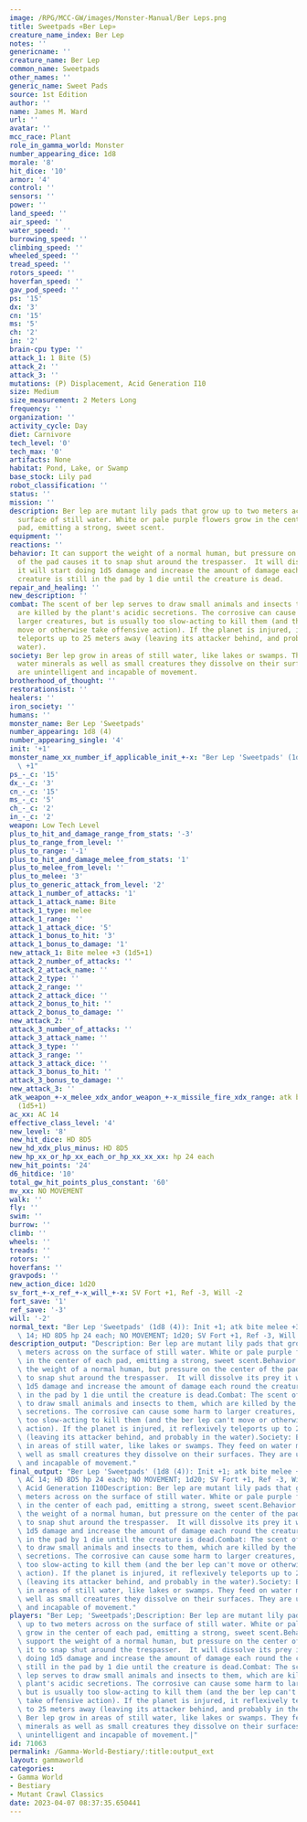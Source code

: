 ```yaml
---
image: /RPG/MCC-GW/images/Monster-Manual/Ber Leps.png
title: Sweetpads «Ber Lep»
creature_name_index: Ber Lep
notes: ''
genericname: ''
creature_name: Ber Lep
common_name: Sweetpads
other_names: ''
generic_name: Sweet Pads
source: 1st Edition
author: ''
name: James M. Ward
url: ''
avatar: ''
mcc_race: Plant
role_in_gamma_world: Monster
number_appearing_dice: 1d8
morale: '8'
hit_dice: '10'
armor: '4'
control: ''
sensors: ''
power: ''
land_speed: ''
air_speed: ''
water_speed: ''
burrowing_speed: ''
climbing_speed: ''
wheeled_speed: ''
tread_speed: ''
rotors_speed: ''
hoverfan_speed: ''
gav_pod_speed: ''
ps: '15'
dx: '3'
cn: '15'
ms: '5'
ch: '2'
in: '2'
brain-cpu type: ''
attack_1: 1 Bite (5)
attack_2: ''
attack_3: ''
mutations: (P) Displacement, Acid Generation I10
size: Medium
size_measurement: 2 Meters Long
frequency: ''
organization: ''
activity_cycle: Day
diet: Carnivore
tech_level: '0'
tech_max: '0'
artifacts: None
habitat: Pond, Lake, or Swamp
base_stock: Lily pad
robot_classification: ''
status: ''
mission: ''
description: Ber lep are mutant lily pads that grow up to two meters across on the
  surface of still water. White or pale purple flowers grow in the center of each
  pad, emitting a strong, sweet scent.
equipment: ''
reactions: ''
behavior: It can support the weight of a normal human, but pressure on the center
  of the pad causes it to snap shut around the trespasser.  It will dissolve its prey
  it will start doing 1d5 damage and increase the amount of damage each round the
  creature is still in the pad by 1 die until the creature is dead.
repair_and_healing: ''
new_description: ''
combat: The scent of ber lep serves to draw small animals and insects to them, which
  are killed by the plant's acidic secretions. The corrosive can cause some harm to
  larger creatures, but is usually too slow-acting to kill them (and the ber lep can't
  move or otherwise take offensive action). If the planet is injured, it reflexively
  teleports up to 25 meters away (leaving its attacker behind, and probably in the
  water).
society: Ber lep grow in areas of still water, like lakes or swamps. They feed on
  water minerals as well as small creatures they dissolve on their surfaces. They
  are unintelligent and incapable of movement.
brotherhood_of_thought: ''
restorationsist: ''
healers: ''
iron_society: ''
humans: ''
monster_name: Ber Lep 'Sweetpads'
number_appearing: 1d8 (4)
number_appearing_single: '4'
init: '+1'
monster_name_xx_number_if_applicable_init_+-x: "Ber Lep 'Sweetpads' (1d8 (4)): Init\
  \ +1"
ps_-_c: '15'
dx_-_c: '3'
cn_-_c: '15'
ms_-_c: '5'
ch_-_c: '2'
in_-_c: '2'
weapon: Low Tech Level
plus_to_hit_and_damage_range_from_stats: '-3'
plus_to_range_from_level: ''
plus_to_range: '-1'
plus_to_hit_and_damage_melee_from_stats: '1'
plus_to_melee_from_level: ''
plus_to_melee: '3'
plus_to_generic_attack_from_level: '2'
attack_1_number_of_attacks: '1'
attack_1_attack_name: Bite
attack_1_type: melee
attack_1_range: ''
attack_1_attack_dice: '5'
attack_1_bonus_to_hit: '3'
attack_1_bonus_to_damage: '1'
new_attack_1: Bite melee +3 (1d5+1)
attack_2_number_of_attacks: ''
attack_2_attack_name: ''
attack_2_type: ''
attack_2_range: ''
attack_2_attack_dice: ''
attack_2_bonus_to_hit: ''
attack_2_bonus_to_damage: ''
new_attack_2: ''
attack_3_number_of_attacks: ''
attack_3_attack_name: ''
attack_3_type: ''
attack_3_range: ''
attack_3_attack_dice: ''
attack_3_bonus_to_hit: ''
attack_3_bonus_to_damage: ''
new_attack_3: ''
atk_weapon_+-x_melee_xdx_andor_weapon_+-x_missile_fire_xdx_range: atk bite melee +3
  (1d5+1)
ac_xx: AC 14
effective_class_level: '4'
new_level: '8'
new_hit_dice: HD 8D5
new_hd_xdx_plus_minus: HD 8D5
new_hp_xx_or_hp_xx_each_or_hp_xx_xx_xx: hp 24 each
new_hit_points: '24'
d6_hitdice: '10'
total_gw_hit_points_plus_constant: '60'
mv_xx: NO MOVEMENT
walk: ''
fly: ''
swim: ''
burrow: ''
climb: ''
wheels: ''
treads: ''
rotors: ''
hoverfans: ''
gravpods: ''
new_action_dice: 1d20
sv_fort_+-x_ref_+-x_will_+-x: SV Fort +1, Ref -3, Will -2
fort_save: '1'
ref_save: '-3'
will: '-2'
normal_text: "Ber Lep 'Sweetpads' (1d8 (4)): Init +1; atk bite melee +3 (1d5+1); AC\
  \ 14; HD 8D5 hp 24 each; NO MOVEMENT; 1d20; SV Fort +1, Ref -3, Will -2"
description_output: "Description: Ber lep are mutant lily pads that grow up to two\
  \ meters across on the surface of still water. White or pale purple flowers grow\
  \ in the center of each pad, emitting a strong, sweet scent.Behavior:It can support\
  \ the weight of a normal human, but pressure on the center of the pad causes it\
  \ to snap shut around the trespasser.  It will dissolve its prey it will start doing\
  \ 1d5 damage and increase the amount of damage each round the creature is still\
  \ in the pad by 1 die until the creature is dead.Combat: The scent of ber lep serves\
  \ to draw small animals and insects to them, which are killed by the plant's acidic\
  \ secretions. The corrosive can cause some harm to larger creatures, but is usually\
  \ too slow-acting to kill them (and the ber lep can't move or otherwise take offensive\
  \ action). If the planet is injured, it reflexively teleports up to 25 meters away\
  \ (leaving its attacker behind, and probably in the water).Society: Ber lep grow\
  \ in areas of still water, like lakes or swamps. They feed on water minerals as\
  \ well as small creatures they dissolve on their surfaces. They are unintelligent\
  \ and incapable of movement."
final_output: "Ber Lep 'Sweetpads' (1d8 (4)): Init +1; atk bite melee +3 (1d5+1);\
  \ AC 14; HD 8D5 hp 24 each; NO MOVEMENT; 1d20; SV Fort +1, Ref -3, Will -2(P) Displacement,\
  \ Acid Generation I10Description: Ber lep are mutant lily pads that grow up to two\
  \ meters across on the surface of still water. White or pale purple flowers grow\
  \ in the center of each pad, emitting a strong, sweet scent.Behavior:It can support\
  \ the weight of a normal human, but pressure on the center of the pad causes it\
  \ to snap shut around the trespasser.  It will dissolve its prey it will start doing\
  \ 1d5 damage and increase the amount of damage each round the creature is still\
  \ in the pad by 1 die until the creature is dead.Combat: The scent of ber lep serves\
  \ to draw small animals and insects to them, which are killed by the plant's acidic\
  \ secretions. The corrosive can cause some harm to larger creatures, but is usually\
  \ too slow-acting to kill them (and the ber lep can't move or otherwise take offensive\
  \ action). If the planet is injured, it reflexively teleports up to 25 meters away\
  \ (leaving its attacker behind, and probably in the water).Society: Ber lep grow\
  \ in areas of still water, like lakes or swamps. They feed on water minerals as\
  \ well as small creatures they dissolve on their surfaces. They are unintelligent\
  \ and incapable of movement."
players: "Ber Lep; 'Sweetpads';Description: Ber lep are mutant lily pads that grow\
  \ up to two meters across on the surface of still water. White or pale purple flowers\
  \ grow in the center of each pad, emitting a strong, sweet scent.Behavior:It can\
  \ support the weight of a normal human, but pressure on the center of the pad causes\
  \ it to snap shut around the trespasser.  It will dissolve its prey it will start\
  \ doing 1d5 damage and increase the amount of damage each round the creature is\
  \ still in the pad by 1 die until the creature is dead.Combat: The scent of ber\
  \ lep serves to draw small animals and insects to them, which are killed by the\
  \ plant's acidic secretions. The corrosive can cause some harm to larger creatures,\
  \ but is usually too slow-acting to kill them (and the ber lep can't move or otherwise\
  \ take offensive action). If the planet is injured, it reflexively teleports up\
  \ to 25 meters away (leaving its attacker behind, and probably in the water).Society:\
  \ Ber lep grow in areas of still water, like lakes or swamps. They feed on water\
  \ minerals as well as small creatures they dissolve on their surfaces. They are\
  \ unintelligent and incapable of movement.|"
id: 71063
permalink: /Gamma-World-Bestiary/:title:output_ext
layout: gammaworld
categories:
- Gamma World
- Bestiary
- Mutant Crawl Classics
date: 2023-04-07 08:37:35.650441
---
```

